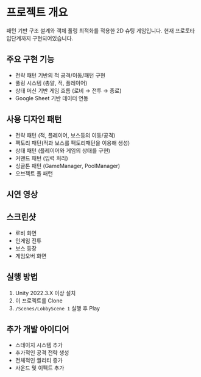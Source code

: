 # 프로젝트 개요
패턴 기반 구조 설계와 객체 풀링 최적화를 적용한 2D 슈팅 게임입니다. 현재 프로토타입단계까지 구현되어있습니다.

## 주요 구현 기능
- 전략 패턴 기반의 적 공격/이동/패턴 구현
- 풀링 시스템 (총알, 적, 플레이어)
- 상태 머신 기반 게임 흐름 (로비 → 전투 → 종료)
- Google Sheet 기반 데이터 연동

## 사용 디자인 패턴
- 전략 패턴 (적, 플레이어, 보스등의 이동/공격)
- 팩토리 패턴(적과 보스를 팩토리패턴을 이용해 생성)
- 상태 패턴 (플레이어와 게임의 상태를 구현)
- 커맨드 패턴 (입력 처리)
- 싱글톤 패턴 (GameManager, PoolManager)
- 오브젝트 풀 패턴

## 시연 영상

## 스크린샷
- 로비 화면
- 인게임 전투
- 보스 등장
- 게임오버 화면

## 실행 방법
1. Unity 2022.3.X 이상 설치
2. 이 프로젝트를 Clone
3. `/Scenes/LobbyScene 1` 실행 후 Play

## 추가 개발 아이디어
- 스테이지 시스템 추가
- 추가적인 공격 전략 생성
- 전체적인 퀄리티 증가
- 사운드 및 이펙트 추가
